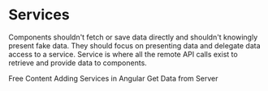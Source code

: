 # Services

Components shouldn't fetch or save data directly and shouldn't knowingly present fake data. They should focus on presenting data and delegate data access to a service. Service is where all the remote API calls exist to retrieve and provide data to components.

<ResourceGroupTitle>Free Content</ResourceGroupTitle>
<BadgeLink colorScheme='yellow' badgeText='Read' href='https://angular.io/tutorial/toh-pt4'>Adding Services in Angular</BadgeLink>
<BadgeLink colorScheme='yellow' badgeText='Read' href='https://angular.io/tutorial/toh-pt6'>Get Data from Server</BadgeLink>
